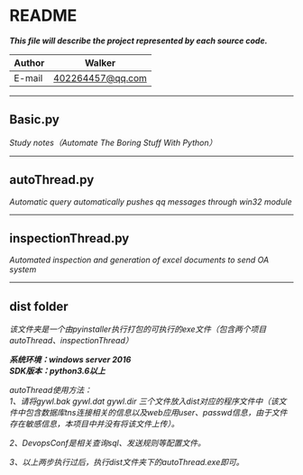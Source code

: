 README
==============
***This file will describe the project represented by each source code.***

|Author|Walker|
|---|---
|E-mail|402264457@qq.com

****
## Basic.py
*Study notes（Automate The Boring Stuff With Python）*
*****
## autoThread.py
*Automatic query automatically pushes qq messages through win32 module*
*****
## inspectionThread.py
*Automated inspection and generation of excel documents to send OA system*
*****
## dist folder
*该文件夹是一个由pyinstaller执行打包的可执行的exe文件（包含两个项目autoThread、inspectionThread）*  

***系统环境：windows server 2016***  
***SDK版本：python3.6以上***  

*autoThread使用方法：*  
*1、请将gywl.bak gywl.dat gywl.dir 三个文件放入dist对应的程序文件中（该文件中包含数据库tns连接相关的信息以及web应用user、passwd信息，由于文件存在敏感信息，本项目中并没有将该文件上传）。*  

*2、DevopsConf是相关查询sql、发送规则等配置文件。*  

*3、以上两步执行过后，执行dist文件夹下的autoThread.exe即可。*
